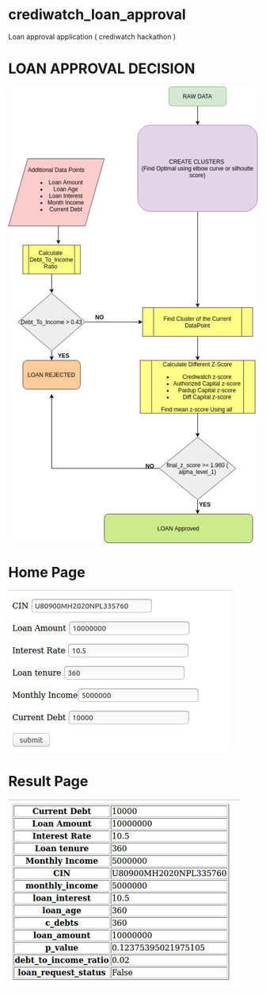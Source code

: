 # crediwatch_loan_approval
Loan approval application ( crediwatch hackathon )



# LOAN APPROVAL DECISION 
![title](./design_diagram.png)


# Home Page 
![title](./Home_Page.png)

# Result Page 
![title](./loan_result_page.png)



